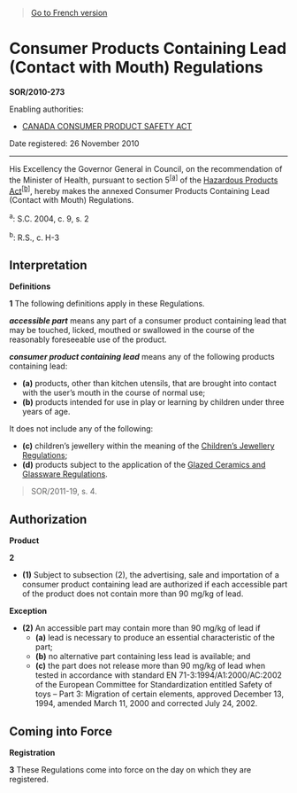 > [Go to French version](/fr/Règlements/Décrets,%20ordonnances%20et%20règlements%20statutaires/2010/273.md)

# Consumer Products Containing Lead (Contact with Mouth) Regulations

**SOR/2010-273**

Enabling authorities: 
- [CANADA CONSUMER PRODUCT SAFETY ACT](/en/Acts/Statutes%20of%20Canada/2010/c.%2021.md)

Date registered: 26 November 2010

----------

His Excellency the Governor General in Council, on the recommendation of the Minister of Health, pursuant to section 5<sup><a href='#footnotea_e'>[a]</a></sup> of the [Hazardous Products Act](/en/Acts/Revised%20Statutes%20of%20Canada/H/H-3.md)<sup><a href='#footnoteb_e'>[b]</a></sup>, hereby makes the annexed Consumer Products Containing Lead (Contact with Mouth) Regulations.

<a name='footnotea_e'><sup>a</sup></a>: S.C. 2004, c. 9, s. 2<br />

<a name='footnoteb_e'><sup>b</sup></a>: R.S., c. H-3<br />




## Interpretation



**Definitions**

**1** The following definitions apply in these Regulations.

***accessible part*** means any part of a consumer product containing lead that may be touched, licked, mouthed or swallowed in the course of the reasonably foreseeable use of the product.

***consumer product containing lead*** means any of the following products containing lead:
- **(a)** products, other than kitchen utensils, that are brought into contact with the user’s mouth in the course of normal use;
- **(b)** products intended for use in play or learning by children under three years of age.

It does not include any of the following:
- **(c)** children’s jewellery within the meaning of the [Children’s Jewellery Regulations](/en/Regulations/Statutory%20Orders%20and%20Regulations/2018/82.md);
- **(d)** products subject to the application of the [Glazed Ceramics and Glassware Regulations](/en/Regulations/Statutory%20Orders%20and%20Regulations/2016/175.md).
> SOR/2011-19, s. 4.





## Authorization



**Product**

**2** 

- **(1)** Subject to subsection (2), the advertising, sale and importation of a consumer product containing lead are authorized if each accessible part of the product does not contain more than 90 mg/kg of lead.

**Exception**

- **(2)** An accessible part may contain more than 90 mg/kg of lead if
	- **(a)** lead is necessary to produce an essential characteristic of the part;
	- **(b)** no alternative part containing less lead is available; and
	- **(c)** the part does not release more than 90 mg/kg of lead when tested in accordance with standard EN 71-3:1994/A1:2000/AC:2002 of the European Committee for Standardization entitled Safety of toys – Part 3: Migration of certain elements, approved December 13, 1994, amended March 11, 2000 and corrected July 24, 2002.




## Coming into Force



**Registration**

**3** These Regulations come into force on the day on which they are registered.



